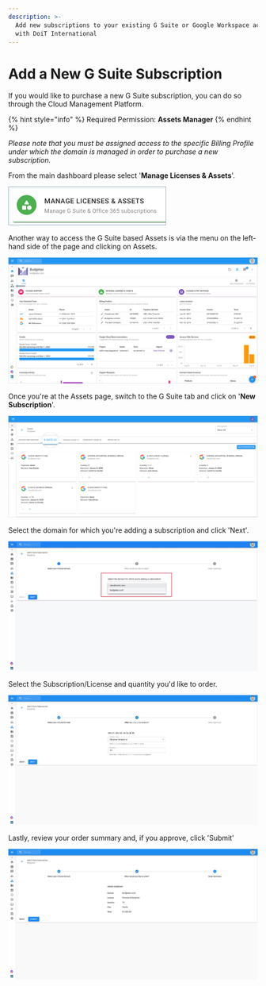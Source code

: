 ```yaml
---
description: >-
  Add new subscriptions to your existing G Suite or Google Workspace account
  with DoiT International
---
```


# Add a New G Suite Subscription

If you would like to purchase a new G Suite subscription, you can do so through the Cloud Management Platform.

{% hint style="info" %}
Required Permission: **Assets Manager**
{% endhint %}

_Please note that you must be assigned access to the specific Billing Profile under which the domain is managed in order to purchase a new subscription._

From the main dashboard please select '**Manage Licenses & Assets**'.

![](<../.gitbook/assets/new-manage-licenses-2- (1) (7).png>)

Another way to access the G Suite based Assets is via the menu on the left-hand side of the page and clicking on Assets.

![](<../.gitbook/assets/assets-icon-1- (4) (5) (5) (5).png>)

Once you're at the Assets page, switch to the G Suite tab and click on '**New Subscription**'.

![](<../.gitbook/assets/g-suite (2) (2) (2) (1) (2).png>)

Select the domain for which you're adding a subscription and click 'Next'.

![](../.gitbook/assets/gsuite1.jpg)

Select the Subscription/License and quantity you'd like to order.

![](../.gitbook/assets/gsuite2.jpg)

Lastly, review your order summary and, if you approve, click 'Submit'

![](../.gitbook/assets/gsuite3.jpg)
